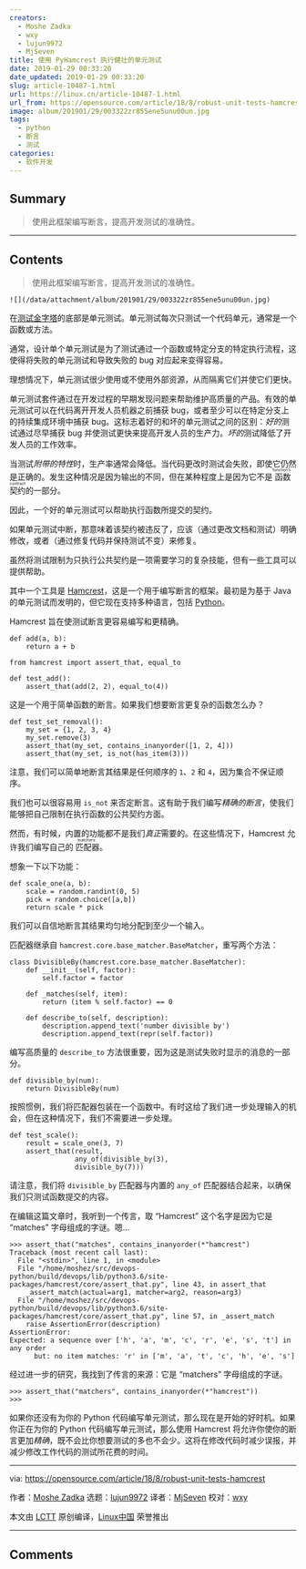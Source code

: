 ```yaml
---
creators:
  - Moshe Zadka
  - wxy
  - lujun9972
  - MjSeven
title: 使用 PyHamcrest 执行健壮的单元测试
date: 2019-01-29 00:33:20
date_updated: 2019-01-29 00:33:20
slug: article-10487-1.html
url: https://linux.cn/article-10487-1.html
url_from: https://opensource.com/article/18/8/robust-unit-tests-hamcrest
image: album/201901/29/003322zr855ene5unu00un.jpg
tags:
  - python
  - 断言
  - 测试
categories:
  - 软件开发
---
```


## Summary

> 使用此框架编写断言，提高开发测试的准确性。

***

<!-- more -->

## Contents

> 
> 使用此框架编写断言，提高开发测试的准确性。
> 
> 
> 

`![](/data/attachment/album/201901/29/003322zr855ene5unu00un.jpg)`

在[测试金字塔](https://martinfowler.com/bliki/TestPyramid.html)的底部是单元测试。单元测试每次只测试一个代码单元，通常是一个函数或方法。

通常，设计单个单元测试是为了测试通过一个函数或特定分支的特定执行流程，这使得将失败的单元测试和导致失败的 bug 对应起来变得容易。

理想情况下，单元测试很少使用或不使用外部资源，从而隔离它们并使它们更快。

单元测试套件通过在开发过程的早期发现问题来帮助维护高质量的产品。有效的单元测试可以在代码离开开发人员机器之前捕获 bug，或者至少可以在特定分支上的持续集成环境中捕获 bug。这标志着好的和坏的单元测试之间的区别：*好的*测试通过尽早捕获 bug 并使测试更快来提高开发人员的生产力。*坏的*测试降低了开发人员的工作效率。

当测试*附带的特性*时，生产率通常会降低。当代码更改时测试会失败，即使它仍然是正确的。发生这种情况是因为输出的不同，但在某种程度上是因为它不是<ruby> 函数契约 <rt>  function’s contract </rt></ruby>的一部分。

因此，一个好的单元测试可以帮助执行函数所提交的契约。

如果单元测试中断，那意味着该契约被违反了，应该（通过更改文档和测试）明确修改，或者（通过修复代码并保持测试不变）来修复。

虽然将测试限制为只执行公共契约是一项需要学习的复杂技能，但有一些工具可以提供帮助。

其中一个工具是 [Hamcrest](http://hamcrest.org/)，这是一个用于编写断言的框架。最初是为基于 Java 的单元测试而发明的，但它现在支持多种语言，包括 [Python](https://www.python.org/)。

Hamcrest 旨在使测试断言更容易编写和更精确。

```shell
def add(a, b):
    return a + b

from hamcrest import assert_that, equal_to

def test_add():
    assert_that(add(2, 2), equal_to(4))  
```

这是一个用于简单函数的断言。如果我们想要断言更复杂的函数怎么办？

```shell
def test_set_removal():
    my_set = {1, 2, 3, 4}
    my_set.remove(3)
    assert_that(my_set, contains_inanyorder([1, 2, 4]))
    assert_that(my_set, is_not(has_item(3)))
```

注意，我们可以简单地断言其结果是任何顺序的 `1`、`2` 和 `4`，因为集合不保证顺序。

我们也可以很容易用 `is_not` 来否定断言。这有助于我们编写*精确的断言*，使我们能够把自己限制在执行函数的公共契约方面。

然而，有时候，内置的功能都不是我们*真正*需要的。在这些情况下，Hamcrest 允许我们编写自己的<ruby> 匹配器 <rt>  matchers </rt></ruby>。

想象一下以下功能：

```shell
def scale_one(a, b):
    scale = random.randint(0, 5)
    pick = random.choice([a,b])
    return scale * pick
```

我们可以自信地断言其结果均匀地分配到至少一个输入。

匹配器继承自 `hamcrest.core.base_matcher.BaseMatcher`，重写两个方法：

```shell
class DivisibleBy(hamcrest.core.base_matcher.BaseMatcher):
    def __init__(self, factor):
        self.factor = factor

    def _matches(self, item):
        return (item % self.factor) == 0

    def describe_to(self, description):
        description.append_text('number divisible by')
        description.append_text(repr(self.factor))
```

编写高质量的 `describe_to` 方法很重要，因为这是测试失败时显示的消息的一部分。

```shell
def divisible_by(num):
    return DivisibleBy(num)
```

按照惯例，我们将匹配器包装在一个函数中。有时这给了我们进一步处理输入的机会，但在这种情况下，我们不需要进一步处理。

```shell
def test_scale():
    result = scale_one(3, 7)
    assert_that(result,
                any_of(divisible_by(3),
                divisible_by(7)))
```

请注意，我们将 `divisible_by` 匹配器与内置的 `any_of` 匹配器结合起来，以确保我们只测试函数提交的内容。

在编辑这篇文章时，我听到一个传言，取 “Hamcrest” 这个名字是因为它是 “matches” 字母组成的字谜。嗯…

```shell
>>> assert_that("matches", contains_inanyorder(*"hamcrest")
Traceback (most recent call last):
  File "<stdin>", line 1, in <module>
  File "/home/moshez/src/devops-python/build/devops/lib/python3.6/site-packages/hamcrest/core/assert_that.py", line 43, in assert_that
    _assert_match(actual=arg1, matcher=arg2, reason=arg3)
  File "/home/moshez/src/devops-python/build/devops/lib/python3.6/site-packages/hamcrest/core/assert_that.py", line 57, in _assert_match
    raise AssertionError(description)
AssertionError:
Expected: a sequence over ['h', 'a', 'm', 'c', 'r', 'e', 's', 't'] in any order
      but: no item matches: 'r' in ['m', 'a', 't', 'c', 'h', 'e', 's']
```

经过进一步的研究，我找到了传言的来源：它是 “matchers” 字母组成的字谜。

```shell
>>> assert_that("matchers", contains_inanyorder(*"hamcrest"))
>>>
```

如果你还没有为你的 Python 代码编写单元测试，那么现在是开始的好时机。如果你正在为你的 Python 代码编写单元测试，那么使用 Hamcrest 将允许你使你的断言更加*精确*，既不会比你想要测试的多也不会少。这将在修改代码时减少误报，并减少修改工作代码的测试所花费的时间。

---

via: <https://opensource.com/article/18/8/robust-unit-tests-hamcrest>

作者：[Moshe Zadka](https://opensource.com/users/moshez) 选题：[lujun9972](https://github.com/lujun9972) 译者：[MjSeven](https://github.com/MjSeven) 校对：[wxy](https://github.com/wxy)

本文由 [LCTT](https://github.com/LCTT/TranslateProject) 原创编译，[Linux中国](https://linux.cn/) 荣誉推出

***

## Comments
